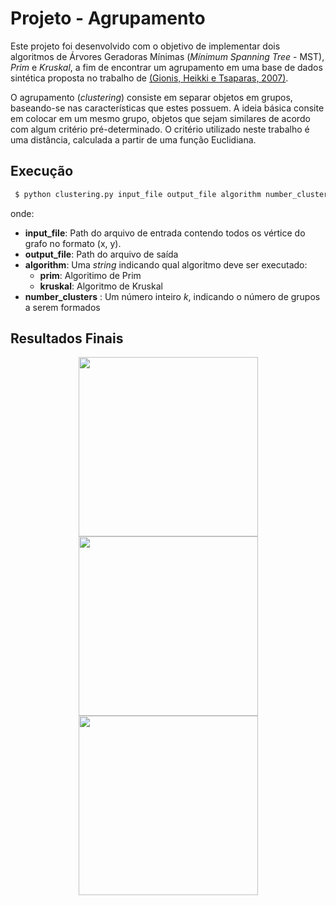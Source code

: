 # Projeto - Agrupamento

Este projeto foi desenvolvido com o objetivo de implementar dois algoritmos de Árvores Geradoras Mínimas (*Mínimum Spanning Tree* - MST), *Prim* e *Kruskal*, a fim de encontrar um agrupamento em uma base de dados sintética proposta no trabalho de [(Gionis, Heikki e Tsaparas, 2007)](http://users.ics.aalto.fi/gionis/ca.pdf).

O agrupamento (*clustering*) consiste em separar objetos em grupos, baseando-se nas características que estes possuem. A ideia básica consite em colocar em um mesmo grupo, objetos que sejam similares de acordo com algum critério pré-determinado. O critério utilizado neste trabalho é uma distância, calculada a partir de uma função Euclidiana.

## Execução
```python
 $ python clustering.py input_file output_file algorithm number_clusters
 ```
 onde:
 * **input_file**: Path do arquivo de entrada contendo todos os vértice do grafo no formato (x, y).
 * **output_file**: Path do arquivo de saída
 * **algorithm**: Uma *string* indicando qual algoritmo deve ser executado:
    + **prim**: Algoritimo de Prim
    + **kruskal**: Algoritmo de Kruskal
 * **number_clusters** : Um número inteiro *k*, indicando o número de grupos a serem formados
 
## Resultados Finais
<p align="center">
  <img src="https://github.com/zabotg/Clusterizacao-MST/blob/master/MST-Completa.png" width="287"/>
  <img src="https://github.com/zabotg/Clusterizacao-MST/blob/master/MST-Clusterizada.png" width="287"/>
  <img src="https://github.com/zabotg/Clusterizacao-MST/blob/master/Clusters.png" width="287"/>
</p>
